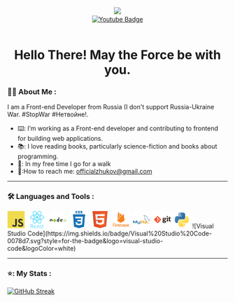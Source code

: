 <div id="header" align="center">
  <img src="https://media.giphy.com/media/M9gbBd9nbDrOTu1Mqx/giphy.gif" width="100"/>
  <div id="badges">
  <a href="https://www.youtube.com/channel/UCP8Xk81VDc-kBDhzniRbytQ">
    <img src="https://img.shields.io/badge/YouTube-red?style=for-the-badge&logo=youtube&logoColor=white" alt="Youtube Badge"/>
  </a>
</div>
  <img src="https://komarev.com/ghpvc/?username=KroxisTheDark&style=flat-square&color=blue" alt=""/>
</div>

<h1 align="center">
  Hello There!
  May the Force be with you.
</h1>

### :man_technologist: About Me :

I am a Front-end Developer from Russia (I don't support Russia-Ukraine War. #StopWar #Нетвойне!.

- ⌨️: I’m working as a Front-end developer and contributing to frontend for building web applications.
- 📚: I love reading books, particularly science-fiction and books about programming.
- 🚶:  In my free time I go for a walk
- 📧:How to reach me: officialzhukov@gmail.com
---

### :hammer_and_wrench: Languages and Tools :
<div>
  <img src="https://github.com/devicons/devicon/blob/master/icons/javascript/javascript-original.svg" title="JavaScript" alt="JavaScript" width="40" height="40"/>&nbsp;
  <img src="https://github.com/devicons/devicon/blob/master/icons/react/react-original-wordmark.svg" title="React" alt="React" width="40" height="40"/>&nbsp;
  <img src="https://github.com/devicons/devicon/blob/master/icons/nodejs/nodejs-original-wordmark.svg" title="NodeJS" alt="NodeJS" width="40" height="40"/>&nbsp;
  <img src="https://github.com/devicons/devicon/blob/master/icons/css3/css3-plain-wordmark.svg"  title="CSS3" alt="CSS" width="40" height="40"/>&nbsp;
  <img src="https://github.com/devicons/devicon/blob/master/icons/html5/html5-original.svg" title="HTML5" alt="HTML" width="40" height="40"/>&nbsp;
  <img src="https://github.com/devicons/devicon/blob/master/icons/firebase/firebase-plain-wordmark.svg" title="Firebase" alt="Firebase" width="40" height="40"/>&nbsp;
  <img src="https://github.com/devicons/devicon/blob/master/icons/mysql/mysql-original-wordmark.svg" title="MySQL"  alt="MySQL" width="40" height="40"/>&nbsp;
  <img src="https://github.com/devicons/devicon/blob/master/icons/git/git-original-wordmark.svg" title="Git" **alt="Git" width="40" height="40"/>
  <img src="https://github.com/devicons/devicon/blob/master/icons/python/python-original.svg" title="Git" **alt="Python" width="40" height="40"/>
  ![Visual Studio Code](https://img.shields.io/badge/Visual%20Studio%20Code-0078d7.svg?style=for-the-badge&logo=visual-studio-code&logoColor=white)
</div>

---

### ⭐: My Stats :
[![GitHub Streak](http://github-readme-streak-stats.herokuapp.com?user=KroxisTheDark&theme=dark&border_radius=6.5&date_format=j%20M%5B%20Y%5D&mode=weekly)](https://git.io/streak-stats)
